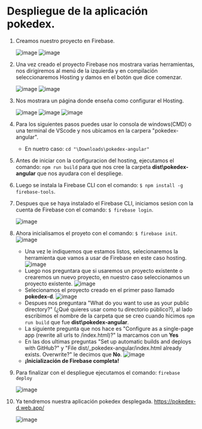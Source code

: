 # Despliegue de la aplicación pokedex.

1. Creamos nuestro proyecto en Firebase.

    ![image](https://user-images.githubusercontent.com/96387909/199774060-9aef5bdf-f9ae-4515-be6b-ee7d39fdda93.png)
    ![image](https://user-images.githubusercontent.com/96387909/199774204-aa0c1025-beb8-4a1b-b2f5-34291e658da6.png)

2. Una vez creado el proyecto Firebase nos mostrara varias herramientas, nos dirigiremos al menú de la izquierda y en compilación seleccionaremos Hosting y damos en el botón que dice comenzar.
   
   ![image](https://user-images.githubusercontent.com/96387909/199774739-098a455d-05ee-4656-84a2-eca3e274bb72.png)
   ![image](https://user-images.githubusercontent.com/96387909/199774932-e77ce6c1-d0b9-4015-83ad-383c20a55965.png)

3. Nos mostrara un página donde enseña como configurar el Hosting.
    
    ![image](https://user-images.githubusercontent.com/96387909/199775977-af591e64-ab32-47a2-8e11-dd0793c9687e.png)
    ![image](https://user-images.githubusercontent.com/96387909/199776048-d92665d0-b424-49fa-9a48-c5f01addc9b6.png)
    ![image](https://user-images.githubusercontent.com/96387909/199776109-e17a7e0f-1cac-4e73-9838-4ee7d5028771.png)
    
4.  Para los siguientes pasos puedes usar lo consola de windows(CMD) o una terminal de VScode y nos ubicamos en la carpera "pokedex-angular".
    - En nuetro caso: `cd "\Downloads\pokedex-angular"`
5. Antes de iniciar con la configuracion del hosting, ejecutamos el comando: `npm run build` para que nos cree la carpeta __dist\pokedex-angular__ que nos ayudara con el despliege.
6. Luego se instala la Firebase CLI con el comando: `$ npm install -g firebase-tools`.
7. Despues que se haya instalado el Firebase CLI, iniciamos sesion con la cuenta de Firebase con el comando: `$ firebase login`.

    ![image](https://user-images.githubusercontent.com/96387909/199783916-97368468-dd14-4043-baa8-6913f7fdf8c7.png)
    
8. Ahora inicialisamos el proyeto con el comando: `$ firebase init`.
    ![image](https://user-images.githubusercontent.com/96387909/199784684-2c3a568b-b044-49e5-948c-4ed56f9e77c4.png)
    - Una vez le indiquemos que estamos listos, selecionaremos la herramienta que vamos a usar de Firebase en este caso hosting.
      ![image](https://user-images.githubusercontent.com/96387909/199787275-b4a7c797-1d88-4b60-8526-4a7983012efc.png)
    - Luego nos preguntara que si usaremos un proyecto existente o crearemos un nuevo proyecto, en nuestro caso seleccionamos un proyecto existente.
      ![image](https://user-images.githubusercontent.com/96387909/199790087-7eef542a-c1f9-4c76-a21f-667755d99dc4.png)
    - Selecionamos el proyecto creado en el primer paso llamado __pokedex-d__.
      ![image](https://user-images.githubusercontent.com/96387909/199791333-f2c2642a-d012-4528-bb80-38e768c19853.png)
    - Despues nos preguntara "What do you want to use as your public directory?" (¿Qué quieres usar como tu directorio público?), al lado escribimos el nombre de la carpeta que se creo cuando hicimos `npm run build` que fue __dist\pokedex-angular__.
    - La siguiente pregunta que nos hace es "Configure as a single-page app (rewrite all urls to /index.html)?" la marcamos con un __Yes__
    - En las dos ultimas preguntas "Set up automatic builds and deploys with GitHub?" y "File dist/_pokedex-angular/index.html already exists. Overwrite?" 
 le decimos que  __No__.
      ![image](https://user-images.githubusercontent.com/96387909/199807242-4e7402a3-42b6-4bdb-85bd-11a6e5441bdd.png)
    - __¡Inicialización de Firebase completa!__
    
 9. Para finalizar con el despliegue ejecutamos el comando: `firebase deploy`
 
    ![image](https://user-images.githubusercontent.com/96387909/199808589-3d444fd1-91eb-4baa-8568-0220913b12c1.png)
    
10. Ya tendremos nuestra aplicación pokedex desplegada. https://pokedex-d.web.app/

    ![image](https://user-images.githubusercontent.com/96387909/199809141-433f2da3-6e48-445f-9894-6c5ac2741d0b.png)



 




